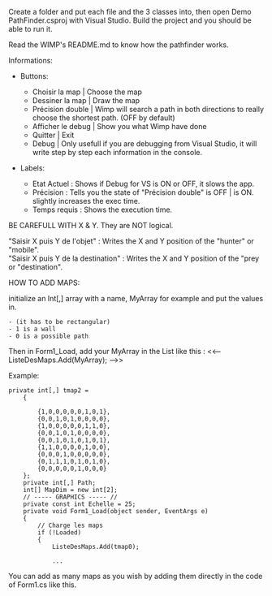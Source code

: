 Create a folder and put each file and the 3 classes into, then open Demo PathFinder.csproj with Visual Studio.
Build the project and you should be able to run it.

Read the WIMP's README.md to know how the pathfinder works.

Informations:

- Buttons:
    - Choisir la map | Choose the map
    - Dessiner la map | Draw the map
    - Précision double | Wimp will search a path in both directions to really choose the shortest path. (OFF by default)
    - Afficher le debug | Show you what Wimp have done
    - Quitter | Exit
    - Debug | Only usefull if you are debugging from Visual Studio, it will write step by step each information in the console.

- Labels:
    - Etat Actuel : Shows if Debug for VS is ON or OFF, it slows the app.
    - Précision : Tells you the state of "Précision double" <normal> is OFF | <double> is ON. slightly increases the exec time.
    - Temps requis : Shows the execution time.

BE CAREFULL WITH X & Y. They are NOT logical.

"Saisir X puis Y de l'objet" : Writes the X and Y position of the "hunter" or "mobile".<br />
"Saisir X puis Y de la destination" : Writes the X and Y position of the "prey or "destination".


HOW TO ADD MAPS:


initialize an Int[,] array with a name, MyArray for example and put the values in.

    - (it has to be rectangular)
    - 1 is a wall
    - 0 is a possible path
    
Then in Form1_Load, add your MyArray in the List like this : <<-- ListeDesMaps.Add(MyArray); -->>

Example:

    private int[,] tmap2 = 
        {
           
            {1,0,0,0,0,0,1,0,1},
            {0,0,1,0,1,0,0,0,0},
            {1,0,0,0,0,0,1,1,0},
            {0,0,1,0,1,0,0,0,0},
            {0,0,1,0,1,0,1,0,1},
            {1,1,0,0,0,0,1,0,0},
            {0,0,0,1,0,0,0,0,0},
            {0,1,1,1,0,1,0,1,0},
            {0,0,0,0,0,1,0,0,0}
        };
        private int[,] Path;
        int[] MapDim = new int[2];
        // ----- GRAPHICS ----- //
        private const int Echelle = 25;
        private void Form1_Load(object sender, EventArgs e)
        {
            // Charge les maps
            if (!Loaded)
            {
                ListeDesMaps.Add(tmap0); 
                
                ...
                
                
You can add as many maps as you wish by adding them directly in the code of Form1.cs like this.
